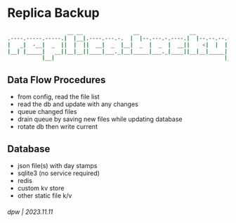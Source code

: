 # Replica Backup

```bash
                   __ __                __                __                
.----.-----.-----.|  |__|.----.---.-.  |  |--.---.-.----.|  |--.--.--.-----.
|   _|  -__|  _  ||  |  ||  __|  _  |__|  _  |  _  |  __||    <|  |  |  _  |
|__| |_____|   __||__|__||____|___._|__|_____|___._|____||__|__|_____|   __|
           |__|                                                      |__|   
```

## Data Flow Procedures

* from config, read the file list 
* read the db and update with any changes
* queue changed files
* drain queue by saving new files while updating database
* rotate db then write current

## Database

* json file(s) with day stamps
* sqlite3 (no service required)
* redis
* custom kv store
* other static file k/v

###### dpw | 2023.11.11

